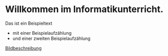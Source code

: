 # Willkommen im Informatikunterricht.
Das ist ein Beispieltext
- mit einer Beispielaufzählung
- und einer zweiten Beispielaufzählung

[Bildbeschreibung](./D52286EF-00F9-4325-82E1-ABE15FE90266.jpeg)


